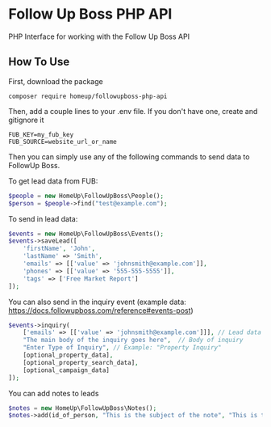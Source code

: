 # Follow Up Boss PHP API
PHP Interface for working with the Follow Up Boss API

How To Use
--------
First, download the package

`composer require homeup/followupboss-php-api`

Then, add a couple lines to your .env file.  If you don't have one, create and gitignore it

```
FUB_KEY=my_fub_key
FUB_SOURCE=website_url_or_name
```


Then you can simply use any of the following commands to send data to FollowUp Boss.

To get lead data from FUB:

```php
$people = new HomeUp\FollowUpBoss\People();
$person = $people->find("test@example.com");
```

To send in lead data:

```php
$events = new HomeUp\FollowUpBoss\Events();
$events->saveLead([
    'firstName', 'John',  
    'lastName' => 'Smith',  
    'emails' => [['value' => 'johnsmith@example.com']], 
    'phones' => [['value' => '555-555-5555']],
    'tags' => ['Free Market Report']
]);
```

You can also send in the inquiry event (example data: https://docs.followupboss.com/reference#events-post)
```php
$events->inquiry(
    ['emails' => [['value' => 'johnsmith@example.com']]], // Lead data
    "The main body of the inquiry goes here",  // Body of inquiry
    "Enter Type of Inquiry", // Example: "Property Inquiry"
    [optional_property_data], 
    [optional_property_search_data], 
    [optional_campaign_data]
]);
```

You can add notes to leads

```php
$notes = new HomeUp\FollowUpBoss\Notes();
$notes->add(id_of_person, "This is the subject of the note", "This is the body of the note");
```